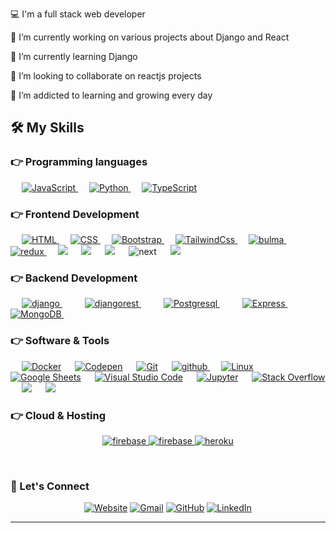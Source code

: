 
💻 I'm a full stack web developer

🔭 I’m currently working on various projects about Django and React

🌱 I’m currently learning Django

👯 I’m looking to collaborate on reactjs projects

🌱 I’m addicted to learning and growing every day


## 🛠️ My Skills

### 👉 Programming languages

<p align="left"> 
  &emsp; 
  <a href="https://developer.mozilla.org/en-US/docs/Web/JavaScript" target="_blank"> 
     <img alt="JavaScript" src="https://img.shields.io/badge/JavaScript%20-%23F7DF1E.svg?style=for-the-badge&logo=javascript&logoColor=black">
   </a>
  &emsp;
   <a href="https://www.python.org" target="_blank">
    <img alt="Python" src="https://img.shields.io/badge/Python%20-%2314354C.svg?style=for-the-badge&logo=python&logoColor=white">
  </a>
  &emsp;
   <a href="https://www.typescriptlang.org/" target="_blank">
    <img alt="TypeScript" src="https://img.shields.io/badge/TypeScript-007ACC?style=for-the-badge&logo=typescript&logoColor=white">
  </a>
</p>

### 👉 Frontend Development
<p align="left"> 
  &emsp; 
  <a href="https://www.w3.org/html/" target="_blank"> 
   <img alt="HTML" src="https://img.shields.io/badge/HTML5%20-%23E34F26.svg?style=for-the-badge&logo=html5&logoColor=white">
  </a>   
  &emsp;
  <a href="https://www.w3schools.com/css/" target="_blank">
    <img alt="CSS" src="https://img.shields.io/badge/CSS%20-%231572B6.svg?style=for-the-badge&logo=css3&logoColor=white">
  </a> 
   &emsp;
  <a href="https://getbootstrap.com" target="_blank"> 
    <img alt="Bootstrap" src="https://img.shields.io/badge/Bootstrap-%23563D7C.svg?style=for-the-badge&logo=bootstrap&logoColor=white"/>
  </a>
   &emsp;
  <a href="https://tailwindcss.com/" target="_blank"> 
    <img alt="TailwindCss" src="https://img.shields.io/badge/tailwindcss-%2338B2AC.svg?style=for-the-badge&logo=tailwind-css&logoColor=white"/>
  </a>
   &emsp;	
  <a href="https://bulma.io/" target="_blank">
    <img  alt="bulma" src="https://img.shields.io/badge/bulma-00D1B2.svg?style=for-the-badge&logo=bulma&logoColor=white"/>
  </a>
   &emsp;
   <a href="https://redux.js.org" target="_blank"> 
    <img src="https://img.shields.io/badge/redux-764ABC.svg?style=for-the-badge&logo=redux&logoColor=white" alt="redux"/> 
  </a> 
   &emsp;
	 <img src="https://img.shields.io/badge/Sass-CC6699?style=for-the-badge&logo=sass&logoColor=white">
   &emsp;
	 <img src="https://img.shields.io/badge/styled--components-DB7093?style=for-the-badge&logo=styled-components&logoColor=white">
   &emsp;
	 <img src="https://img.shields.io/badge/-ReactJs-61DAFB?logo=react&logoColor=white&style=for-the-badge">
   &emsp;
	 <img src="https://img.shields.io/badge/Next-black?style=for-the-badge&logo=next.js&logoColor=white" alt="next">
   &emsp;
	<img src="https://img.shields.io/badge/Jest-323330?style=for-the-badge&logo=Testing Library&logoColor=red">
</p>


### 👉 Backend Development
<p align="left"> 
  &emsp; 
  <a href="https://www.djangoproject.com/" target="_blank"> 
   <img alt="django" src="https://img.shields.io/badge/Django-092E20?style=for-the-badge&logo=django&logoColor=white">
  </a>   
  &emsp;
  &emsp; 
  <a href="https://www.django-rest-framework.org/" target="_blank"> 
   <img alt="djangorest" src="https://img.shields.io/badge/DJANGO-REST-ff1709?style=for-the-badge&logo=django&logoColor=white&color=ff1709&labelColor=gray">
  </a>   
  &emsp;
  &emsp; 
  <a href="https://www.postgresql.org/" target="_blank"> 
   <img alt="Postgresql" src="https://img.shields.io/badge/postgres-%23316192.svg?style=for-the-badge&logo=postgresql&logoColor=white">
  </a>   
  &emsp;
  &emsp; 
  <a href="https://www.expressjs.com" target="_blank"> 
   <img alt="Express" src="https://img.shields.io/badge/express.js-%23404d59.svg?style=for-the-badge&logo=express&logoColor=%2361DAFB">
  </a>   
  &emsp;
    &emsp; 
  <a href="https://www.mongodb.com/" target="_blank"> 
   <img alt="MongoDB" src="https://img.shields.io/badge/MongoDB-%234ea94b.svg?style=for-the-badge&logo=mongodb&logoColor=white">
  </a>   
  &emsp;
</p>


### 👉 Software & Tools
 
<p>
  &emsp;
    <a href="#"><img alt="Docker" src="https://img.shields.io/badge/docker-%230db7ed.svg?style=for-the-badge&logo=docker&logoColor=white"></a>
  &emsp;
    <a href="#"><img alt="Codepen" src="https://img.shields.io/badge/Codepen-000000.svg?style=for-the-badge&logo=codepen&logoColor=white"></a>
  &emsp;
    <a href="#"><img alt="Git" src="https://img.shields.io/badge/Git%20-%23F05033.svg?style=for-the-badge&logo=git&logoColor=white"></a>
  &emsp;
    <a href="https://github.com/omerfdasar" target="_blank">
    <img src="https://img.shields.io/badge/github-181717.svg?style=for-the-badge&logo=github&logoColor=white" alt="github" />  </a>
  &emsp;
    <a href="#"><img alt="Linux" src="https://img.shields.io/badge/Linux-FCC624?style=for-the-badge&logo=linux&logoColor=black"></a>
  &emsp;
    <a href="#"><img alt="Google Sheets" src="https://img.shields.io/badge/Google%20Sheets%20-%2334A853.svg?style=for-the-badge&logo=google%20sheets&logoColor=white"></a>
  &emsp;
    <a href="#"><img alt="Visual Studio Code" src="https://img.shields.io/badge/Visual%20Studio%20Code-0078d7.svg?style=for-the-badge&logo=visual-studio-code&logoColor=white"></a>
  &emsp;
    <a href="#"><img alt="Jupyter" src="https://img.shields.io/badge/Jupyter%20-%23F37626.svg?style=for-the-badge&logo=Jupyter&logoColor=white"></a>
  &emsp;
    <a href="#"><img alt="Stack Overflow" src="https://img.shields.io/badge/-Stack%20Overflow-FE7A16?style=for-the-badge&logo=stack-overflow&logoColor=white"></a>
  &emsp;
	  <img src="https://img.shields.io/badge/Postman-FF6C37?style=for-the-badge&logo=Postman&logoColor=white">
  &emsp;
	<img src="https://img.shields.io/badge/Shell_Script-121011?style=for-the-badge&logo=gnu-bash&logoColor=white">
  &emsp;
	
</p>

### 👉 Cloud & Hosting
<p align="center">
  
  <a href="https://firebase.google.com/" target="_blank">
    <img src="https://img.shields.io/badge/firebase-FFCA28.svg?style=for-the-badge&logo=firebase&logoColor=black" alt="firebase"/>
  </a>
  <a href="https://netlify.com/" target="_blank">
    <img src="https://img.shields.io/badge/netlify-00C7B7.svg?style=for-the-badge&logo=netlify&logoColor=black" alt="firebase"/>
  </a>
  <a href="https://heroku.com" target="_blank"> 
    <img src="https://img.shields.io/badge/heroku-430098.svg?style=for-the-badge&logo=heroku&logoColor=white"
      alt="heroku"/> 
  </a> 
</p>

<br/>

### 🤵 Let's Connect

<p align="center">
  <a href="https://omerfdasar.github.io/MyPortfolio/"><img src="https://img.icons8.com/bubbles/50/000000/web.png" alt="Website"/></a>
	<a href="mailto:omerfarukdasar@gmail.com"><img src="https://img.icons8.com/bubbles/50/000000/gmail.png" alt="Gmail"/></a>
	<a href="https://github.com/omerfdasar"><img src="https://img.icons8.com/bubbles/50/000000/github.png" alt="GitHub"/></a>
	<a href="https://www.linkedin.com/in/omer-dasar/"><img src="https://img.icons8.com/bubbles/50/000000/linkedin.png" alt="LinkedIn"/></a>

	
</p>

<hr/>

